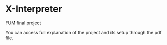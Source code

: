 # X-Interpreter
FUM final project

You can access full explanation of the project and its setup through the pdf file.

